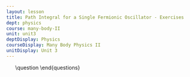 ```yaml
---
layout: lesson
title: Path Integral for a Single Fermionic Oscillator - Exercises
dept: physics
course: many-body-II
unit: unit3
deptDisplay: Physics
courseDisplay: Many Body Physics II
unitDisplay: Unit 3
---
```

<ol>
\question
\end{questions}

